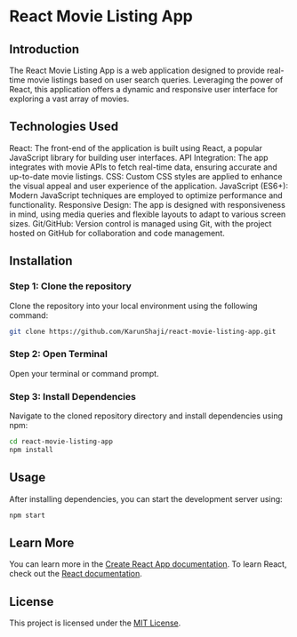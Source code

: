 # React Movie Listing App

## Introduction

The React Movie Listing App is a web application designed to provide real-time movie listings based on user search queries. Leveraging the power of React, this application offers a dynamic and responsive user interface for exploring a vast array of movies.

## Technologies Used

React: The front-end of the application is built using React, a popular JavaScript library for building user interfaces.
API Integration: The app integrates with movie APIs to fetch real-time data, ensuring accurate and up-to-date movie listings.
CSS: Custom CSS styles are applied to enhance the visual appeal and user experience of the application.
JavaScript (ES6+): Modern JavaScript techniques are employed to optimize performance and functionality.
Responsive Design: The app is designed with responsiveness in mind, using media queries and flexible layouts to adapt to various screen sizes.
Git/GitHub: Version control is managed using Git, with the project hosted on GitHub for collaboration and code management.

## Installation

### Step 1: Clone the repository
Clone the repository into your local environment using the following command:
```bash
git clone https://github.com/KarunShaji/react-movie-listing-app.git
```
### Step 2: Open Terminal
Open your terminal or command prompt.

### Step 3: Install Dependencies
Navigate to the cloned repository directory and install dependencies using npm:
```bash
cd react-movie-listing-app
npm install
```

## Usage
After installing dependencies, you can start the development server using:
```bash
npm start
```

## Learn More

You can learn more in the [Create React App documentation](https://facebook.github.io/create-react-app/docs/getting-started).
To learn React, check out the [React documentation](https://reactjs.org/).

## License

This project is licensed under the [MIT License](https://opensource.org/licenses/MIT).

